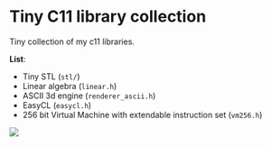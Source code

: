 # Tiny C11 library collection

Tiny collection of my c11 libraries.

**List**:
- Tiny STL (`stl/`)
- Linear algebra (`linear.h`)
- ASCII 3d engine (`renderer_ascii.h`)
- EasyCL (`easycl.h`)
- 256 bit Virtual Machine with extendable instruction set (`vm256.h`)

![](examples/RenderASCII/cube.gif)